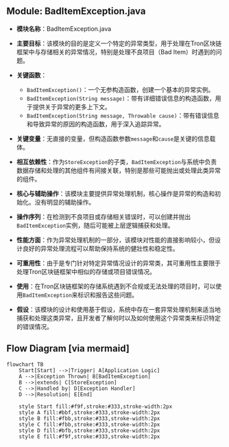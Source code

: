 ## Module: BadItemException.java
- **模块名称**：BadItemException.java

- **主要目标**：该模块的目的是定义一个特定的异常类型，用于处理在Tron区块链框架中与存储相关的异常情况，特别是处理不良项目（Bad Item）时遇到的问题。

- **关键函数**：
  - `BadItemException()`：一个无参构造函数，创建一个基本的异常实例。
  - `BadItemException(String message)`：带有详细错误信息的构造函数，用于提供关于异常的更多上下文。
  - `BadItemException(String message, Throwable cause)`：带有错误信息和导致异常的原因的构造函数，用于深入追踪异常。

- **关键变量**：无直接的变量，但构造函数参数`message`和`cause`是关键的信息载体。

- **相互依赖性**：作为`StoreException`的子类，`BadItemException`与系统中负责数据存储和处理的其他组件有间接关联，特别是那些可能抛出或处理此类异常的组件。

- **核心与辅助操作**：该模块主要提供异常处理机制，核心操作是异常的构造和初始化。没有明显的辅助操作。

- **操作序列**：在检测到不良项目或存储相关错误时，可以创建并抛出`BadItemException`实例，随后可能被上层逻辑捕获和处理。

- **性能方面**：作为异常处理机制的一部分，该模块对性能的直接影响较小，但设计良好的异常处理流程可以帮助保持系统的健壯性和稳定性。

- **可重用性**：由于是专门针对特定异常情况设计的异常类，其可重用性主要限于处理Tron区块链框架中相似的存储或项目错误情况。

- **使用**：在Tron区块链框架的存储系统遇到不合规或无法处理的项目时，可以使用`BadItemException`来标识和报告这些问题。

- **假设**：该模块的设计和使用基于假设，系统中存在一套异常处理机制来适当地捕获和处理这类异常，且开发者了解何时以及如何使用这个异常类来标识特定的错误情况。
## Flow Diagram [via mermaid]
```mermaid
flowchart TB
    Start[Start] -->|Trigger| A[Application Logic]
    A -->|Exception Thrown| B[BadItemException]
    B -->|extends| C[StoreException]
    C -->|Handled by| D[Exception Handler]
    D -->|Resolution| E[End]

    style Start fill:#f9f,stroke:#333,stroke-width:2px
    style A fill:#bbf,stroke:#333,stroke-width:2px
    style B fill:#fbb,stroke:#333,stroke-width:2px
    style C fill:#fbb,stroke:#333,stroke-width:2px
    style D fill:#bfb,stroke:#333,stroke-width:2px
    style E fill:#f9f,stroke:#333,stroke-width:2px
```
